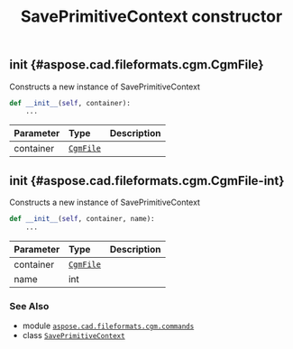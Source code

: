 ﻿---
title: SavePrimitiveContext constructor
second_title: Aspose.CAD for Python via .NET API References
description: 
type: docs
weight: 10
url: /python-net/aspose.cad.fileformats.cgm.commands/saveprimitivecontext/__init__/
is_root: false
---

## __init__ {#aspose.cad.fileformats.cgm.CgmFile}

Constructs a new instance of SavePrimitiveContext



```python
def __init__(self, container):
    ...
```


| Parameter | Type | Description |
| :- | :- | :- |
| container | [`CgmFile`](/cad/python-net/aspose.cad.fileformats.cgm/cgmfile) |  |


## __init__ {#aspose.cad.fileformats.cgm.CgmFile-int}

Constructs a new instance of SavePrimitiveContext



```python
def __init__(self, container, name):
    ...
```


| Parameter | Type | Description |
| :- | :- | :- |
| container | [`CgmFile`](/cad/python-net/aspose.cad.fileformats.cgm/cgmfile) |  |
| name | int |  |



### See Also
* module [`aspose.cad.fileformats.cgm.commands`](../../)
* class [`SavePrimitiveContext`](/cad/python-net/aspose.cad.fileformats.cgm.commands/saveprimitivecontext)
